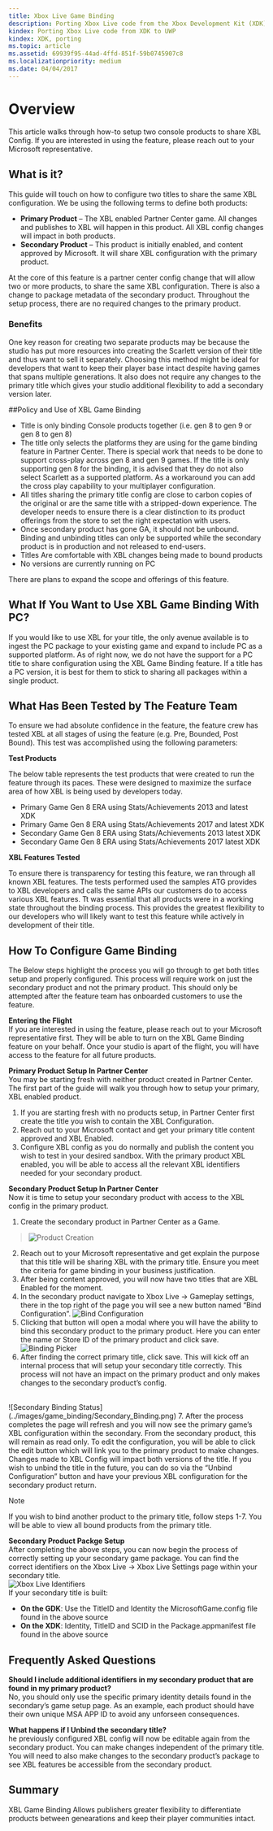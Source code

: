```yaml
---
title: Xbox Live Game Binding
description: Porting Xbox Live code from the Xbox Development Kit (XDK) platform to the Universal Windows Platform (UWP).
kindex: Porting Xbox Live code from XDK to UWP
kindex: XDK, porting
ms.topic: article
ms.assetid: 69939f95-44ad-4ffd-851f-59b0745907c8
ms.localizationpriority: medium
ms.date: 04/04/2017
---
```


# Overview

This article walks through how-to setup two console products to share XBL Config. If you are interested in using the feature, please reach out to your Microsoft representative. 

<a name="_Setting_up_and"></a>

## What is it?

This guide will touch on how to configure two titles to share the same XBL configuration. We be using the following terms to define both products:

-	**Primary Product** – The XBL enabled Partner Center game. All changes and publishes to XBL will happen in this product. All XBL config changes will impact in both products.
-	**Secondary Product** – This product is initially enabled, and content approved by Microsoft. It will share XBL configuration with the primary product. 

At the core of this feature is a partner center config change that will allow two or more products, to share the same XBL configuration. There is also a change to package metadata of the secondary product. Throughout the setup process, there are no required changes to the primary product.


### Benefits

One key reason for creating two separate products may be because the studio has put more resources into creating the Scarlett version of their title and thus want to sell it separately. 
Choosing this method might be ideal for developers that want to keep their player base intact despite having games that spans multiple generations. 
It also does not require any changes to the primary title which gives your studio additional flexibility to add a secondary version later.


##Policy and Use of XBL Game Binding

-	Title is only binding Console products together (i.e. gen 8 to gen 9 or gen 8 to gen 8)
-	The title only selects the platforms they are using for the game binding feature in Partner Center. There is special work that needs to be done to support cross-play across gen 8 and gen 9 games. If the title is only supporting gen 8 for the binding, it is advised that they do not also select Scarlett as a supported platform. As a workaround you can add the cross play capability to your multiplayer configuration.
-	All titles sharing the primary title config are close to carbon copies of the original or are the same title with a stripped-down experience. The developer needs to ensure there is a clear distinction to its product offerings from the store to set the right expectation with users. 
-	Once secondary product has gone GA, it should not be unbound. Binding and unbinding titles can only be supported while the secondary product is in production and not released to end-users. 
-	Titles Are comfortable with XBL changes being made to bound products
-	No versions are currently running on PC

There are plans to expand the scope and offerings of this feature. 

## What If You Want to Use XBL Game Binding With PC?

If you would like to use XBL for your title, the only avenue available is to ingest the PC package to your existing game and expand to include PC as a supported platform. 
As of right now, we do not have the support for a PC title to share configuration using the XBL Game Binding feature. 
If a title has a PC version, it is best for them to stick to sharing all packages within a single product. 

## What Has Been Tested by The Feature Team

 To ensure we had absolute confidence in the feature, the feature crew has tested XBL at all stages of using the feature (e.g. Pre, Bounded, Post Bound). 
 This test was accomplished using the following parameters:

**Test Products**

The below table represents the test products that were created to run the feature through its paces. These were designed to maximize the surface area of how XBL is being used by developers today. 
-	Primary Game Gen 8 ERA using Stats/Achievements 2013 and latest XDK
-	Primary Game Gen 8 ERA using Stats/Achievements 2017 and latest XDK
-	Secondary Game Gen 8 ERA using Stats/Achievements 2013 latest XDK
-	Secondary Game Gen 8 ERA using Stats/Achievements 2017 latest XDK

**XBL Features Tested**

To ensure there is transparency for testing this feature, we ran through all known XBL features.
The tests performed used the samples ATG provides to XBL developers and calls the same APIs our customers do to access various XBL features. 
Tt was essential that all products were in a working state throughout the binding process. 
This provides the greatest flexibility to our developers who will likely want to test this feature while actively in development of their title. 

## How To Configure Game Binding

The Below steps highlight the process you will go through to get both titles setup and properly configured. 
This process will require work on just the secondary product and not the primary product. 
This should only be attempted after the feature team has onboarded customers to use the feature.

**Entering the Flight**
<br/>
If you are interested in using the feature, please reach out to your Microsoft representative first. 
They will be able to turn on the XBL Game Binding feature on your behalf. Once your studio is apart of the flight, you will have access to the feature for all future products. 

**Primary Product Setup In Partner Center**
<br/> 
You may be starting fresh with neither product created in Partner Center. The first part of the guide will walk you through how to setup your primary, XBL enabled product. 
1.	If you are starting fresh with no products setup, in Partner Center first create the title you wish to contain the XBL Configuration.
2.	Reach out to your Microsoft contact and get your primary title content approved and XBL Enabled. 
3.	Configure XBL config as you do normally and publish the content you wish to test in your desired sandbox. With the primary product XBL enabled, you will be able to access all the relevant XBL identifiers needed for your secondary product.

**Secondary Product Setup In Partner Center**
<br/>
Now it is time to setup your secondary product with access to the XBL config in the primary product. 

1. Create the secondary product in Partner Center as a Game. 
> ![Product Creation](../images/game_binding/Product_creation.png)
2.	Reach out to your Microsoft representative and get explain the purpose that this title will be sharing XBL with the primary title. 
Ensure you meet the criteria for game binding in your business justification.
3.	After being content approved, you will now have two titles that are XBL Enabled for the moment. 
4.	In the secondary product navigate to Xbox Live -> Gameplay settings, there in the top right of the page you will see a new button named “Bind Configuration”.
![Bind Configuration](../images/game_binding/Gameplay_settings.png)
5.	Clicking that button will open a modal where you will have the ability to bind this secondary product to the primary product. 
Here you can enter the name or Store ID of the primary product and click save.  
![Binding Picker](../images/game_binding/Bind_Config.png)
6.	After finding the correct primary title, click save. This will kick off an internal process that will setup your secondary title correctly. This process will not have an impact on the primary product and only makes changes to the secondary product’s config.
<br/>
![Secondary Binding Status](../images/game_binding/Secondary_Binding.png) 
7.	After the process completes the page will refresh and you will now see the primary game’s XBL configuration within the secondary. From the secondary product, this will remain as read only. 
To edit the configuration, you will be able to click the edit button which will link you to the primary product to make changes. Changes made to XBL Config will impact both versions of the title. 
If you wish to unbind the title in the future, you can do so via the “Unbind Configuration” button and have your previous XBL configuration for the secondary product return.

> [!NOTE] 
> If you wish to bind another product to the primary title, follow steps 1-7. You will be able to view all bound products from the primary title. 

**Secondary Product Packge Setup**
<br />
After completing the above steps, you can now begin the process of correctly setting up your secondary game package. 
You can find the correct identifiers on the Xbox Live -> Xbox Live Settings page within your secondary title.  <br /> 
![Xbox Live Identifiers](../images/game_binding/Xbox_Live_Identifiers.png)
 <br /> 
If your secondary title is built: 
- **On the GDK**: Use the TitleID and Identity the MicrosoftGame.config file found in the above source
- **On the XDK**: Identity, TitleID and SCID in the Package.appmanifest file found in the above source 

## Frequently Asked Questions
**Should I include additional identifiers in my secondary product that are found in my primary product?**
<br /> 
No, you should only use the specific primary identity details found in the secondary’s game setup page. 
As an example, each product should have their own unique MSA APP ID to avoid any unforseen consequences.  

**What happens if I Unbind the secondary title?**
<br />
he previously configured XBL config will now be editable again from the secondary product. You can make changes independent of the primary title. 
You will need to also make changes to the secondary product’s package to see XBL features be accessible from the secondary product. 

## Summary
XBL Game Binding Allows publishers greater flexibility to differentiate products between genearations and keep their player communities intact.